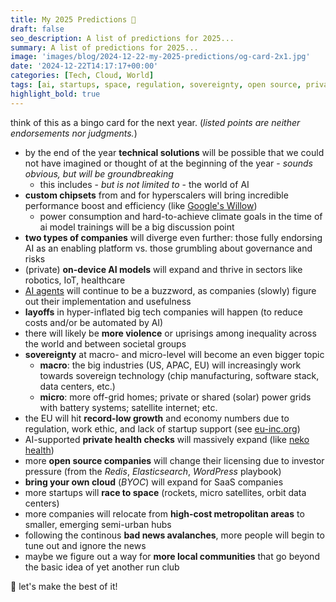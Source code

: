 ```yaml
---
title: My 2025 Predictions 🔮
draft: false
seo_description: A list of predictions for 2025...
summary: A list of predictions for 2025...
image: 'images/blog/2024-12-22-my-2025-predictions/og-card-2x1.jpg'
date: '2024-12-22T14:17:17+00:00'
categories: [Tech, Cloud, World]
tags: [ai, startups, space, regulation, sovereignty, open source, privacy, health, security]
highlight_bold: true
---
```


think of this as a bingo card for the next year. (_listed points are neither endorsements nor judgments._)

- by the end of the year **technical solutions** will be possible that we could not have imagined or thought of at the beginning of the year - _sounds obvious, but will be groundbreaking_
  - this includes - _but is not limited to_ - the world of AI
- **custom chipsets** from and for hyperscalers will bring incredible performance boost and efficiency (like [Google's Willow](https://blog.google/technology/research/google-willow-quantum-chip/))
  - power consumption and hard-to-achieve climate goals in the time of ai model trainings will be a big discussion point
- **two types of companies** will diverge even further: those fully endorsing AI as an enabling platform vs. those grumbling about governance and risks
- (private) **on-device AI models** will expand and thrive in sectors like robotics, IoT, healthcare
- [AI agents](https://www.anthropic.com/research/building-effective-agents) will continue to be a buzzword, as companies (slowly) figure out their implementation and usefulness
- **layoffs** in hyper-inflated big tech companies will happen (to reduce costs and/or be automated by AI)
- there will likely be **more violence** or uprisings among inequality across the world and between societal groups
- **sovereignty** at macro- and micro-level will become an even bigger topic
  - **macro**: the big industries (US, APAC, EU) will increasingly work towards sovereign technology (chip manufacturing, software stack, data centers, etc.)
  - **micro**: more off-grid homes; private or shared (solar) power grids with battery systems; satellite internet; etc.
- the EU will hit **record-low growth** and economy numbers due to regulation, work ethic, and lack of startup support (see [eu-inc.org](https://www.eu-inc.org))
- AI-supported **private health checks** will massively expand (like [neko health](https://x.com/eldsjal/status/1863544777574097228))
- more **open source companies** will change their licensing due to investor pressure (from the _Redis_, _Elasticsearch_, _WordPress_ playbook)
- **bring your own cloud** (_BYOC_) will expand for SaaS companies
- more startups will **race to space** (rockets, micro satellites, orbit data centers)
- more companies will relocate from **high-cost metropolitan areas** to smaller, emerging semi-urban hubs
- following the continous **bad news avalanches**, more people will begin to tune out and ignore the news
- maybe we figure out a way for **more local communities** that go beyond the basic idea of yet another run club

🚀 let's make the best of it!
